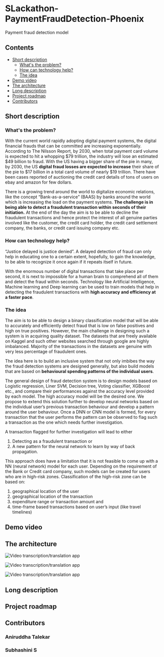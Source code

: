 # SLackathon-PaymentFraudDetection-Phoenix
Payment fraud detection model 

## Contents

- [Short description](#short-description)
  - [What's the problem?](#whats-the-problem)
  - [How can technology help?](#how-can-technology-help)
  - [The idea](#the-idea)
- [Demo video](#demo-video)
- [The architecture](#the-architecture)
- [Long description](#long-description)
- [Project roadmap](#project-roadmap)
- [Contributors](#Contributors)

## Short description

### What's the problem?

With the current world rapidly adopting digital payment systems, the digital financial frauds that can be committed are increasing exponentially. According to The Nilsson Report, by 2030, when total payment card volume is expected to hit a whopping $79 trillion, the industry will lose an estimated $49 billion to fraud. With the US having a bigger share of the pie in many, by 2030, the US <b>digital fraud losses are expected to increase</b> their share of the pie to $17 billion in a total card volume of nearly $19 trillion. There have been cases reported of auctioning the credit card details of tons of users on ebay and amazon for few dollars.

There is a growing trend around the world to digitalize economic relations, like the concept “Bank-as-a-service” (BAAS) by banks around the world which is increasing the load on the payment systems. <b>The challenge is in being able to detect a fraudulent transaction within seconds of their initiation.</b> At the end of the day the aim is to be able to decline the fraudulent transactions and hence protect the interest of all genuine parties involved like the customer, the credit card holder, the credit card settlement company, the banks, or credit card issuing company etc. 

### How can technology help?
“Justice delayed is justice denied”. A delayed detection of fraud can only help in educating one to a certain extent, hopefully, to gain the knowledge, to be able to recognize it once again if it repeats itself in future. 

With the enormous number of digital transactions that take place per second, it is next to impossible for a human brain to comprehend all of them and detect the fraud within seconds. Technology like Artificial Intelligence, Machine learning and Deep learning can be used to train models that help in detecting the fraudulent transactions with <b> high accuracy and efficiency at a faster pace</b>.

### The idea

The aim is to be able to design a binary classification model that will be able to accurately and efficiently detect fraud that is low on false positives and high on true positives. However, the main challenge in designing such a system is in acquiring quality dataset. The datasets that are freely available on Kaggel and such other websites searched through google are highly imbalanced. Majority of the transactions in the datasets are genuine with very less percentage of fraudulent ones. 

The idea here is to build an inclusive system that not only imbibes the way the fraud detection systems are designed generally, but also build models that are based on <b>behavioural spending patterns of the individual users</b>.

The general design of fraud detection system is to design models based on Logistic regression, Liner SVM, Decision tree, Voting classifier, XGBoost etc., and compare their performances against the accuracy level provided by each model. The high accuracy model will be the desired one. 
We propose to extend this solution further to develop neural networks based on the individual user’s previous transaction behaviour and develop a pattern around the user behaviour. Once a DNN or CNN model is formed, for every transaction that the user performs the pattern can be observed to flag such a transaction as the one which needs further investigation. 

A transaction flagged for further investigation will lead to either 
<ol>
  <li> Detecting as a fraudulent transaction or </li>
  <li>A new pattern for the neural network to learn by way of back propagation.</li>
</ol>

This approach does have a limitation that it is not feasible to come up with a NN (neural network) model for each user. Depending on the requirement of the Bank or Credit card company, such models can be created for users who are in high-risk zones. Classification of the high-risk zone can be based on: 
<ol>
  <li> geographical location of the user </li>
  <li> geographical location of the transaction </li>
  <li> expenditure range or transaction amount and </li>
  <li> time-frame based transactions based on user’s input (like travel timelines) </li>
</ol>
  
  
## Demo video

## The architecture
![Video transcription/translation app](https://github.com/Ethanhunt03/SLackathon-PaymentFraudDetection-Phoenix/blob/9ced4b55bf0597bc10331af87ca775df2e3deff4/Prephase%20-%20Generic%20scenario%20model%20selection.png)


![Video transcription/translation app](https://github.com/subhashini-sreeni/SLackathon-PaymentFraudDetection-Phoenix/blob/6891e422d4373dce9b1d7b48141422af5a316040/Prephase%20-%20single%20user%20model%20selection.png)


![Video transcription/translation app](https://github.com/subhashini-sreeni/SLackathon-PaymentFraudDetection-Phoenix/blob/6891e422d4373dce9b1d7b48141422af5a316040/Execution%20Phase.png)


## Long description

## Project roadmap

## Contributors
  ### Aniruddha Talekar
  ### Subhashini S
